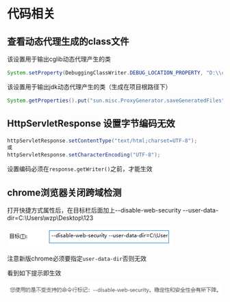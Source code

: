 # 代码相关
## 查看动态代理生成的class文件
该设置用于输出cglib动态代理产生的类
```java
System.setProperty(DebuggingClassWriter.DEBUG_LOCATION_PROPERTY, "D:\\class");
```
该设置用于输出jdk动态代理产生的类（生成在项目根路径下）
```java
System.getProperties().put("sun.misc.ProxyGenerator.saveGeneratedFiles", "true");
```
## HttpServletResponse 设置字节编码无效
```java
httpServletResponse.setContentType("text/html;charset=UTF-8");
或
httpServletResponse.setCharacterEncoding("UTF-8");
```
设置编码必须在`response.getWriter()`之前，才能生效

## chrome浏览器关闭跨域检测

打开快捷方式属性后，在目标栏后面加上--disable-web-security --user-data-dir=C:\Users\wzp\Desktop\123

![](../.vuepress/public/img/ans/chrome-setting.png)

注意新版chrome必须要指定`user-data-dir`否则无效

看到如下提示即生效

![](../.vuepress/public/img/ans/chrome-tip.png)


